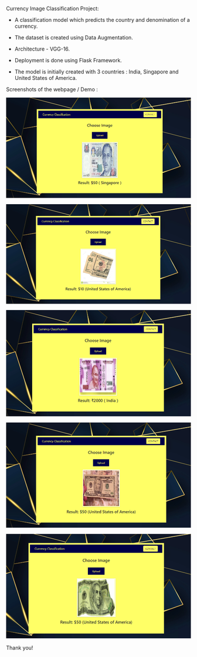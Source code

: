 Currency Image Classification Project:

* A classification model which predicts the country and denomination of a currency. 

* The dataset is created using Data Augmentation.

* Architecture - VGG-16.

* Deployment is done using Flask Framework.

* The model is initially created with 3 countries : India, Singapore and United States of America.

Screenshots of the webpage / Demo :

![Screenshot1](1.PNG)

![Screenshot1](2.PNG)

![Screenshot1](4.PNG)

![Screenshot1](3.PNG)

![Screenshot1](5.PNG)

Thank you!
